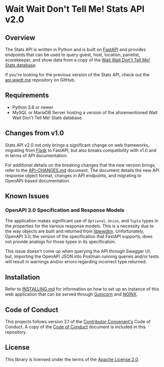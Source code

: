 # Wait Wait Don't Tell Me! Stats API v2.0

## Overview

The Stats API is written in Python and is built on
[FastAPI](https://fastapi.tiangolo.com/) and provides endpoints that can be
used to query guest, host, location, panelist, scorekeeper, and show data from
a copy of the [Wait Wait Don't Tell Me! Stats database](https://github.com/questionlp/wwdtm_database).

If you're looking for the previous version of the Stats API, check out the
[api.wwdt.me](https://github.com/questionlp/api.wwdt.me) repository on
GitHub.

## Requirements

- Python 3.8 or newer
- MySQL or MariaDB Server hosting a version of the aforementioned Wait Wait
Don't Tell Me! Stats database

## Changes from v1.0

Stats API v2.0 not only brings a significant change on web frameworks,
migrating from [Flask](https://flask.palletsprojects.com/) to FastAPI, but
also breaks compatibility with v1.0 and in terms of API documentation.

For additional details on the breaking changes that the new version brings,
refer to the [API-CHANGES.md](API-CHANGES.md) document. The document details
the new API response object format, changes in API endpoints, and migrating
to OpenAPI-based documentation.

## Known Issues

### OpenAPI 3.0 Specification and Response Models

The application makes significant use of `Optional`, `Union`, and `Tuple`
types in the properties for the various response models. This is a necessity
due to the way objects are built and returned from
[libwwdtm](https://github.com/questionlp/libwwdtm). Unfortunately, OpenAPI 3.0,
the version of the specification that FastAPI supports, does not provide
analogs for those types in its specification.

This issue doesn't come up when querying the API through Swagger UI; but,
importing the OpenAPI JSON into Postman running queries and/or tests will
result in warnings and/or errors regarding incorrect type returned.

## Installation

Refer to [INSTALLING.md](INSTALLING.md) for information on how to set up an
instance of this web application that can be served through
[Gunicorn](https://gunicorn.org) and [NGINX](https://nginx.org/).

## Code of Conduct

This projects follows version 2.1 of the
[Contributor Convenant's](https://www.contributor-covenant.org/) Code of
Conduct. A copy of the [Code of Conduct](CODE_OF_CONDUCT.md) document is
included in this repository.

## License

This library is licensed under the terms of the
[Apache License 2.0](http://www.apache.org/licenses/LICENSE-2.0).

